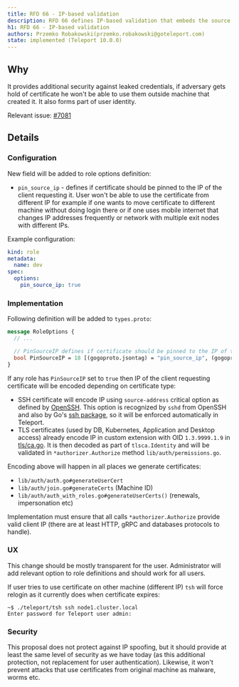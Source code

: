 ```yaml
---
title: RFD 66 - IP-based validation
description: RFD 66 defines IP-based validation that embeds the source IP in SSH certificates. When enabled, SSH certificates can only be used to connect to resources from the same source IP that was issued the certificate.
h1: RFD 66 - IP-based validation
authors: Przemko Robakowski(przemko.robakowski@goteleport.com)
state: implemented (Teleport 10.0.0)
---
```


## Why

It provides additional security against leaked credentials, if adversary gets hold of certificate he won't be able to
use them outside machine that created it. It also forms part of user identity.

Relevant issue: [#7081](https://github.com/gravitational/teleport/issues/7081)

## Details

### Configuration

New field will be added to role options definition:

* `pin_source_ip` - defines if certificate should be pinned to the IP of the client requesting it. User won't be able to
  use the certificate from different IP for example if one wants to move certificate to different machine without doing
  login there or if one uses mobile internet that changes IP addresses frequently or network with multiple exit nodes
  with different IPs.

Example configuration:

```yaml
kind: role
metadata:
  name: dev
spec:
  options:
    pin_source_ip: true
```

### Implementation

Following definition will be added to `types.proto`:

```protobuf
message RoleOptions {
  // ...

  // PinSourceIP defines if certificate should be pinned to the IP of the client requesting it.
  bool PinSourceIP = 18 [(gogoproto.jsontag) = "pin_source_ip", (gogoproto.casttype) = "Bool"];
}
```

If any role has `PinSourceIP` set to `true` then IP of the client requesting certificate will be encoded depending on
certificate type:

* SSH certificate will encode IP using `source-address` critical option as defined
  by [OpenSSH](https://cvsweb.openbsd.org/src/usr.bin/ssh/PROTOCOL.certkeys?annotate=HEAD). This option is recognized
  by `sshd` from OpenSSH and also by Go's [ssh package](https://pkg.go.dev/golang.org/x/crypto/ssh), so it will be
  enforced automatically in Teleport.
* TLS certificates (used by DB, Kubernetes, Application and Desktop access) already encode IP in custom extension with OID `1.3.9999.1.9` in [tls/ca.go](https://github.com/gravitational/teleport/blob/master/lib/tlsca/ca.go). It is then decoded as part of `tlsca.Identity` and will be validated in `*authorizer.Authorize` method `lib/auth/permissions.go`.

Encoding above will happen in all places we generate certificates:

* `lib/auth/auth.go#generateUserCert`
* `lib/auth/join.go#generateCerts` (Machine ID)
* `lib/auth/auth_with_roles.go#generateUserCerts()` (renewals, impersonation etc)

Implementation must ensure that all calls `*authorizer.Authorize` provide valid client IP (there are at least HTTP, gRPC
and databases protocols to handle).

### UX

This change should be mostly transparent for the user. Administrator will add relevant option to role definitions and
should work for all users.

If user tries to use certificate on other machine (different IP) `tsh` will force relogin as it currently does when
certificate expires:

```shell
~$ ./teleport/tsh ssh node1.cluster.local
Enter password for Teleport user admin:
```

### Security

This proposal does not protect against IP spoofing, but it should provide at least the same level of security as we have
today (as this additional protection, not replacement for user authentication). Likewise, it won't prevent attacks that
use certificates from original machine as malware, worms etc.
